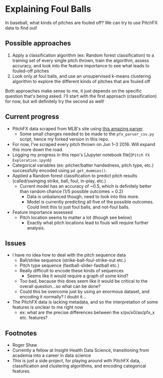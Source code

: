 # Explaining Foul Balls
In baseball, what kinds of pitches are fouled off?
We can try to use PitchFX data to find out!

## Possible approaches
1. Apply a classification algorithm (ex: Random forest classification) to a training set of every single pitch thrown, train the algorithm, assess accuracy, and look into the feature importance to see what leads to fouled-off pitches
2. Look only at foul balls, and use an unsupervised k-means clustering algorithm to explore the different kinds of pitches that are fouled off

Both approaches make sense to me, it just depends on the specific question that's being asked. I'll start with the first approach (classification) for now, but will definitely try the second as well!

## Current progress
* PitchFX data scraped from MLB's site using [this amazing parser](https://github.com/johnchoiniere/pfx_parser).
    * Some small changes needed to be made to the `pfx_parser_csv.py` script, hence my forked version in this repo.
* For now, I've scraped every pitch thrown on Jun 1–3 2016. Will expand this more down the road.
* Logging my progress in this repo's [Jupyter notebook file](`Pitch FX Exploration.ipynb`)
* Categorical variables (ex: pitcher/batter handedness, pitch type, etc.) successfully encoded using `pd.get_dummies()`.
* Applied a Random forest classification to predict pitch results (called/swinging strike, ball, foul, in-play, etc.)
    * Current model has an accuracy of ~0.5, which is definitely better than random chance (1/5 possible outcomes = 0.2)
        * Data is unbalanced though, need to look into this more.
        * Model is currently predicting all five of the possible outcomes. Could limit this to just foul balls, and not-foul balls.
* Feature importance assessed
    * Pitch location seems to matter a lot (though see below)
        * Exactly what pitch locations lead to fouls will require further analysis.

## Issues
* I have no idea how to deal with the pitch sequence data
    * Ball/strike sequence (strike-ball-foul-strike-out etc.)
    * Pitch type sequence (fastball-slider-fastball etc.)
    * Really difficult to encode these kinds of sequences
        * Seems like it would require a graph of some kind?
    * Too bad, because this does seem like it would be critical to the overall question...so what can be done?
    * Could this be overcome just by using an enormous dataset, and encoding it normally? I doubt it...
* The PitchFX data is lacking metadata, and so the interpretation of some features is unclear to me right now
    * ex: what are the precise differences between the x/px/x0/ax/pfx_x etc. features?

## Footnotes
* Roger Shaw
* Currently a fellow at Insight Health Data Science, transitioning from academia into a career in data science
* This is just a side project, for playing around with PitchFX data, classification and clustering algorithms, and encoding categorical features.
